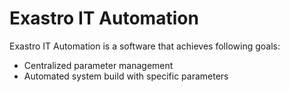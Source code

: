 # Exastro IT Automation

Exastro IT Automation is a software that achieves following goals:

  * Centralized parameter management
  * Automated system build with specific parameters

